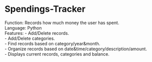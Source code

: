 # Spendings-Tracker

Function: Records how much money the user has spent.  
Language: Python  
Features: - Add/Delete records.  
          - Add/Delete categories.  
          - Find records based on category/year&month.  
          - Organize records based on date&time/category/description/amount.  
          - Displays current records, categories and balance.  
         

